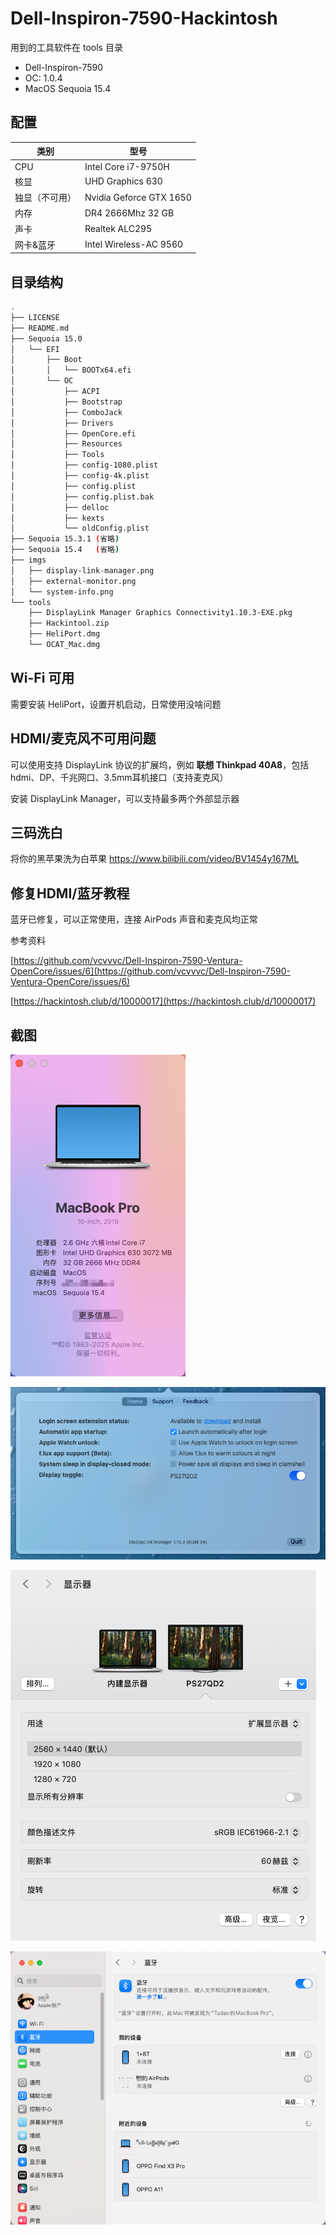 # Dell-Inspiron-7590-Hackintosh

用到的工具软件在 tools 目录

- Dell-Inspiron-7590 
- OC: 1.0.4
- MacOS Sequoia 15.4

## 配置

| 类别                         | 型号                    |
| ---------------------------- | ----------------------- |
| CPU                          | Intel Core i7-9750H     |
| 核显                         | UHD Graphics 630        |
| 独显（不可用）                    | Nvidia Geforce GTX 1650 |
| 内存                         | DR4 2666Mhz 32 GB       |
| 声卡                         | Realtek ALC295          |
| 网卡&蓝牙                     | Intel Wireless-AC 9560  |

## 目录结构

```sh
.
├── LICENSE
├── README.md
├── Sequoia 15.0
│   └── EFI
│       ├── Boot
│       │   └── BOOTx64.efi
│       └── OC
│           ├── ACPI
│           ├── Bootstrap
│           ├── ComboJack
│           ├── Drivers
│           ├── OpenCore.efi
│           ├── Resources
│           ├── Tools
│           ├── config-1080.plist
│           ├── config-4k.plist
│           ├── config.plist
│           ├── config.plist.bak
│           ├── delloc
│           ├── kexts
│           └── oldConfig.plist
├── Sequoia 15.3.1 (省略)
├── Sequoia 15.4   (省略)
├── imgs
│   ├── display-link-manager.png
│   ├── external-monitor.png
│   └── system-info.png
└── tools
    ├── DisplayLink Manager Graphics Connectivity1.10.3-EXE.pkg
    ├── Hackintool.zip
    ├── HeliPort.dmg
    └── OCAT_Mac.dmg
```

## Wi-Fi 可用

需要安装 HeliPort，设置开机启动，日常使用没啥问题

## HDMI/麦克风不可用问题

可以使用支持 DisplayLink 协议的扩展坞，例如 **联想 Thinkpad 40A8**，包括 hdmi、DP、千兆网口、3.5mm耳机接口（支持麦克风）

安装 DisplayLink Manager，可以支持最多两个外部显示器

## 三码洗白

将你的黑苹果洗为白苹果 https://www.bilibili.com/video/BV1454y167ML

## 修复HDMI/蓝牙教程

蓝牙已修复，可以正常使用，连接 AirPods 声音和麦克风均正常

参考资料

[https://github.com/vcvvvc/Dell-Inspiron-7590-Ventura-OpenCore/issues/6](https://github.com/vcvvvc/Dell-Inspiron-7590-Ventura-OpenCore/issues/6)

[https://hackintosh.club/d/10000017](https://hackintosh.club/d/10000017)

## 截图

![system-info](./imgs/system-info.png)



![display-link-manager](./imgs/display-link-manager.png)



![external-monitor](./imgs/external-monitor.png)



![bluetooth](./imgs/bluetooth.png)
